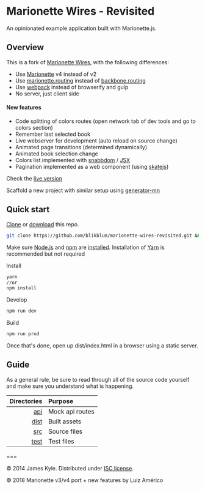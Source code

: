 Marionette Wires - Revisited
============================

An opinionated example application built with Marionette.js. 

## Overview

This is a fork of [Marionette Wires](https://github.com/thejameskyle/marionette-wires), with the following differences:

* Use [Marionette](http://marionettejs.com/) v4 instead of v2
* Use [marionette.routing](https://github.com/blikblum/marionette.routing) instead of [backbone.routing](https://github.com/thejameskyle/backbone-routing)
* Use [webpack](http://webpack.github.io/) instead of browserify and gulp
* No server, just client side

#### New features

* Code splitting of colors routes (open network tab of dev tools and go to colors section)
* Remember last selected book
* Live webserver for development (auto reload on source change)
* Animated page transitions (determined dynamically)
* Animated book selection change
* Colors list implemented with [snabbdom](https://github.com/snabbdom/snabbdom) / [JSX](https://github.com/Swizz/snabbdom-pragma)
* Pagination implemented as a web component (using [skatejs](https://github.com/skatejs/skatejs/))
 
 Check the [live version](https://blikblum.github.io/marionette-wires-revisited/dist/)
 
 Scaffold a new project with similar setup using [generator-mn](https://github.com/blikblum/generator-mn)

## Quick start

[Clone](http://git-scm.com/docs/git-clone) or [download](https://github.com/blikblum/marionette.routing/archive/master.zip) this repo.

```sh
git clone https://github.com/blikblum/marionette-wires-revisited.git && cd marionette-wires-revisited
```

Make sure [Node.js](http://nodejs.org/) and [npm](https://www.npmjs.org/) are
[installed](http://nodejs.org/download/). Installation of [Yarn](https://yarnpkg.com/) is recommended but not required 

Install
```sh
yarn
//or
npm install
```

Develop
```sh
npm run dev
```

Build
```sh
npm run prod
```

Once that's done, open up dist/index.html in a browser using a static server.

## Guide

As a general rule, be sure to read through all of the source code yourself and make sure you understand what is happening.

| Directories | Purpose |
| ---:|:--- |
| [api](./api) | Mock api routes |
| [dist](./dist) | Built assets |
| [src](./src) | Source files |
| [test](./test) | Test files |

===

&copy; 2014 James Kyle. Distributed under [ISC license](LICENSE.md).

&copy; 2018 Marionette v3/v4 port + new features by Luiz Américo
